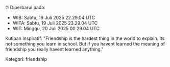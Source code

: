 ⏰ Diperbarui pada:
- WIB: Sabtu, 19 Juli 2025 22.29.04 UTC
- WITA: Sabtu, 19 Juli 2025 23.29.04 UTC
- WIT: Minggu, 20 Juli 2025 00.29.04 UTC

Kutipan Inspiratif:
"Friendship is the hardest thing in the world to explain. Its not something you learn in school. But if you havent learned the meaning of friendship you really havent learned anything."


Kategori: friendship

